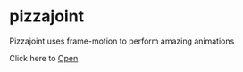 # pizzajoint
Pizzajoint uses frame-motion to perform amazing animations

Click here to <a href="https://romualdo-ah.github.io/pizzajoint/" target="_blank">Open</a>
